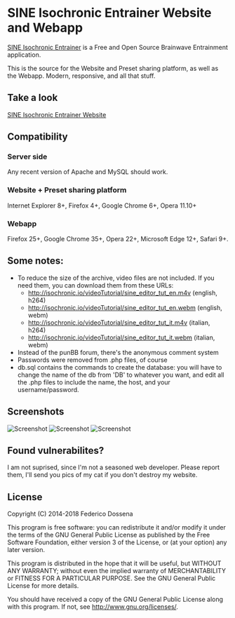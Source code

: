 # SINE Isochronic Entrainer Website and Webapp
[SINE Isochronic Entrainer](http://isochronic.io) is a Free and Open Source Brainwave Entrainment application.

This is the source for the Website and Preset sharing platform, as well as the Webapp. Modern, responsive, and all that stuff.

## Take a look
[SINE Isochronic Entrainer Website](http://isochronic.io/)

## Compatibility
### Server side
Any recent version of Apache and MySQL should work.
### Website + Preset sharing platform
Internet Explorer 8+, Firefox 4+, Google Chrome 6+, Opera 11.10+
### Webapp
Firefox 25+, Google Chrome 35+, Opera 22+, Microsoft Edge 12+, Safari 9+.

## Some notes:
* To reduce the size of the archive, video files are not included. If you need them, you can download them from these URLs:
	* http://isochronic.io/videoTutorial/sine_editor_tut_en.m4v     (english, h264)
	* http://isochronic.io/videoTutorial/sine_editor_tut_en.webm     (english, webm)
	* http://isochronic.io/videoTutorial/sine_editor_tut_it.m4v     (italian, h264)
	* http://isochronic.io/videoTutorial/sine_editor_tut_it.webm     (italian, webm)
* Instead of the punBB forum, there's the anonymous comment system
* Passwords were removed from .php files, of course
* db.sql contains the commands to create the database: you will have to change the name of the db from 'DB' to whatever you want, and edit all the .php files to include the name, the host, and your username/password.

## Screenshots
![Screenshot](http://fdossena.com/sine/website1.png)
![Screenshot](http://fdossena.com/sine/website2.png)
![Screenshot](http://fdossena.com/sine/webapp1.png)

## Found vulnerabilites?
I am not suprised, since I'm not a seasoned web developer. Please report them, I'll send you pics of my cat if you don't destroy my website.

## License
Copyright (C) 2014-2018 Federico Dossena

This program is free software: you can redistribute it and/or modify
it under the terms of the GNU General Public License as published by
the Free Software Foundation, either version 3 of the License, or
(at your option) any later version.

This program is distributed in the hope that it will be useful,
but WITHOUT ANY WARRANTY; without even the implied warranty of
MERCHANTABILITY or FITNESS FOR A PARTICULAR PURPOSE.  See the
GNU General Public License for more details.

You should have received a copy of the GNU General Public License
along with this program.  If not, see <http://www.gnu.org/licenses/>.
